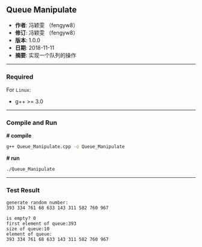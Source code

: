 ## Queue Manipulate

- **作者**: 冯颖雯 （fengyw8）
- **修订**: 冯颖雯 （fengyw8）
- **版本**: 1.0.0
- **日期**: 2018-11-11
- **摘要**: 实现一个队列的操作

---

### Required

For `Linux`:

+ g++ >= 3.0

---


### Compile and Run

**# compile**
```bash
g++ Queue_Manipulate.cpp -o Queue_Manipulate
```

**# run**
```bash
./Queue_Manipulate
```
---
### Test Result
```
generate random number:
393 334 761 68 633 143 311 582 760 967 

is empty? 0
first element of queue:393
size of queue:10
element of queue:
393 334 761 68 633 143 311 582 760 967 
```
